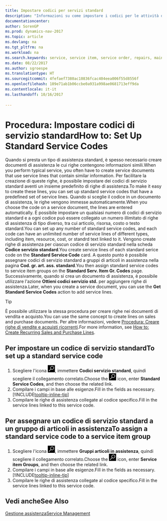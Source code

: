 ```yaml
---
title: Impostare codici per servizi standard
description: "Informazioni su come impostare i codici per le attività di assistenza eseguite di frequente."
documentationcenter: 
author: SorenGP
ms.prod: dynamics-nav-2017
ms.topic: article
ms.devlang: na
ms.tgt_pltfrm: na
ms.workload: na
ms.search.keywords: service, service item, service order, repairs, maintenance
ms.date: 08/22/2017
ms.author: sgroespe
ms.translationtype: HT
ms.sourcegitcommit: 4fefaef7380ac10836fcac404eea006f55d8556f
ms.openlocfilehash: 109e71ab1b06ccbe0a931a998ae0681713eff9da
ms.contentlocale: it-it
ms.lasthandoff: 10/16/2017

---
```


# <a name="how-to-set-up-standard-service-codes"></a><span data-ttu-id="502bf-103">Procedura: Impostare codici di servizio standard</span><span class="sxs-lookup"><span data-stu-id="502bf-103">How to: Set Up Standard Service Codes</span></span>
<span data-ttu-id="502bf-104">Quando si presta un tipo di assistenza standard, è spesso necessario creare documenti di assistenza le cui righe contengono informazioni simili.</span><span class="sxs-lookup"><span data-stu-id="502bf-104">When you perform typical service, you often have to create service documents that use service lines that contain similar information.</span></span> <span data-ttu-id="502bf-105">Per facilitare la creazione di queste righe, è possibile impostare dei codici di servizio standard aventi un insieme predefinito di righe di assistenza.</span><span class="sxs-lookup"><span data-stu-id="502bf-105">To make it easy to create these lines, you can set up standard service codes that have a predefined set of service lines.</span></span> <span data-ttu-id="502bf-106">Quando si sceglie il codice in un documento di assistenza, le righe vengono immesse automaticamente.</span><span class="sxs-lookup"><span data-stu-id="502bf-106">When you choose the code on a service document, the lines are entered automatically.</span></span> <span data-ttu-id="502bf-107">È possibile impostare un qualsiasi numero di codici di servizio standard e a ogni codice può essere collegato un numero illimitato di righe di assistenza di tipo diverso, tra cui articolo, risorsa, costo o testo standard.</span><span class="sxs-lookup"><span data-stu-id="502bf-107">You can set up any number of standard service codes, and each code can have an unlimited number of service lines of different types, including item, resource, cost, or standrd text linked to it.</span></span> <span data-ttu-id="502bf-108">Vengono create righe di assistenza per ciascun codice di servizio standard nella scheda **Codice servizio standard**.</span><span class="sxs-lookup"><span data-stu-id="502bf-108">You create service lines of each standard serice code on the **Standard Service Code** card.</span></span> <span data-ttu-id="502bf-109">A questo punto è possibile assegnare codici di servizio standard a gruppi di articoli in assistenza nella pagina **Cod. gr. art. ass. standard**.</span><span class="sxs-lookup"><span data-stu-id="502bf-109">You then assign standard service codes to service item groups on the **Standard Serv. Item Gr. Codes** page.</span></span> <span data-ttu-id="502bf-110">Successivamente, quando si crea un documento di assistenza, è possibile utilizzare l'azione **Ottieni codici servizio std.** per aggiungere righe di assistenza.</span><span class="sxs-lookup"><span data-stu-id="502bf-110">Later, when you create a service document, you can use the **Get Standard Service Codes** action to add service lines.</span></span>  
  
> [!Tip]
>  <span data-ttu-id="502bf-111">È possibile utilizzare la stessa procedura per creare righe nei documenti di vendita e acquisto.</span><span class="sxs-lookup"><span data-stu-id="502bf-111">You can use the same concept to create lines on sales and purchase documents.</span></span> <span data-ttu-id="502bf-112">Per altre informazioni, vedere [Procedura: Creare righe di vendite e acquisti ricorrenti](sales-how-work-standard-lines.md).</span><span class="sxs-lookup"><span data-stu-id="502bf-112">For more information, see [How to: Create Recurring Sales and Purchase Lines](sales-how-work-standard-lines.md).</span></span>    
  
## <a name="to-set-up-a-standard-service-code"></a><span data-ttu-id="502bf-113">Per impostare un codice di servizio standard</span><span class="sxs-lookup"><span data-stu-id="502bf-113">To set up a standard service code</span></span>    
1. <span data-ttu-id="502bf-114">Scegliere l'icona ![Cerca pagina o report](media/ui-search/search_small.png "icona Cerca pagina o report"), immettere **Codici servizio standard**, quindi scegliere il collegamento correlato.</span><span class="sxs-lookup"><span data-stu-id="502bf-114">Choose the ![Search for Page or Report](media/ui-search/search_small.png "Search for Page or Report icon") icon, enter **Standard Service Codes**, and then choose the related link.</span></span>  
2. <span data-ttu-id="502bf-115">Compilare i campi in base alle esigenze.</span><span class="sxs-lookup"><span data-stu-id="502bf-115">Fill in the fields as necessary.</span></span> [!INCLUDE[tooltip-inline-tip](includes/tooltip-inline-tip_md.md)]  
4. <span data-ttu-id="502bf-116">Compilare le righe di assistenza collegate al codice specifico.</span><span class="sxs-lookup"><span data-stu-id="502bf-116">Fill in the service lines linked to this service code.</span></span>  

## <a name="to-assign-a-standard-service-code-to-a-service-item-group"></a><span data-ttu-id="502bf-117">Per assegnare un codice di servizio standard a un gruppo di articoli in assistenza</span><span class="sxs-lookup"><span data-stu-id="502bf-117">To assign a standard service code to a service item group</span></span>
1. <span data-ttu-id="502bf-118">Scegliere l'icona ![Cerca pagina o report](media/ui-search/search_small.png "icona Cerca pagina o report"), immettere **Gruppi articoli in assistenza**, quindi scegliere il collegamento correlato.</span><span class="sxs-lookup"><span data-stu-id="502bf-118">Choose the ![Search for Page or Report](media/ui-search/search_small.png "Search for Page or Report icon") icon, enter **Service item Groups**, and then choose the related link.</span></span>  
2. <span data-ttu-id="502bf-119">Compilare i campi in base alle esigenze.</span><span class="sxs-lookup"><span data-stu-id="502bf-119">Fill in the fields as necessary.</span></span> [!INCLUDE[tooltip-inline-tip](includes/tooltip-inline-tip_md.md)]
3. <span data-ttu-id="502bf-120">Compilare le righe di assistenza collegate al codice specifico.</span><span class="sxs-lookup"><span data-stu-id="502bf-120">Fill in the service lines linked to this service code.</span></span>  

## <a name="see-also"></a><span data-ttu-id="502bf-121">Vedi anche</span><span class="sxs-lookup"><span data-stu-id="502bf-121">See Also</span></span>
[<span data-ttu-id="502bf-122">Gestione assistenza</span><span class="sxs-lookup"><span data-stu-id="502bf-122">Service Management</span></span>](service-service.md)
